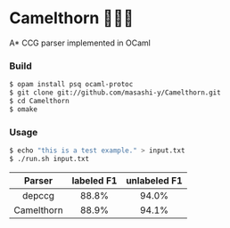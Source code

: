 # Camelthorn :seedling::deciduous_tree::camel:

A* CCG parser implemented in OCaml

### Build
```sh
$ opam install psq ocaml-protoc
$ git clone git://github.com/masashi-y/Camelthorn.git
$ cd Camelthorn
$ omake
```

### Usage
```sh
$ echo "this is a test example." > input.txt
$ ./run.sh input.txt
```

| Parser | labeled F1 | unlabeled F1 |
|:------:|:----------:|:------------:|
|depccg  | 88.8% | 94.0% |
|Camelthorn| 88.9% | 94.1%|

